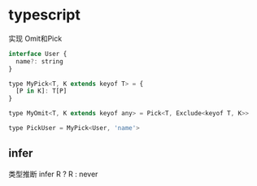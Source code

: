 # typescript

实现 Omit和Pick
```js
interface User {
  name?: string
}

type MyPick<T, K extends keyof T> = {
  [P in K]: T[P] 
}

type MyOmit<T, K extends keyof any> = Pick<T, Exclude<keyof T, K>>

type PickUser = MyPick<User, 'name'>
```

## infer
类型推断 infer R ? R : never